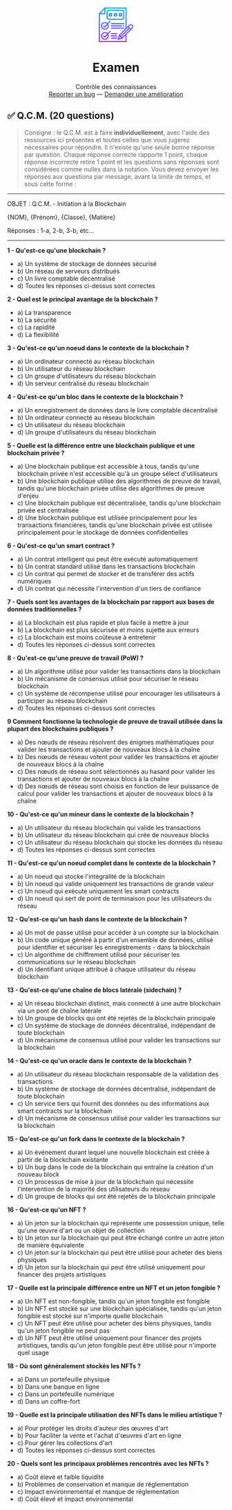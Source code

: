 <!-- LOGO -->
<br />
<div align="center">
  <a href="https://github.com/sqqyqqh/intro-blockchain/00-practice">
    <img src="01-logo.png" alt="Logo" width="80" height="80">
  </a>

<h1 align="center">Examen</h1>

  <p align="center">
    Contrôle des connaissances
    <br />
    <a href="https://github.com/sqqyqqh/intro-blockchain/issues">Reporter un bug</a>
    —
    <a href="https://github.com/sqqyqqh/intro-blockchain/issues">Demander une amélioration</a>
  </p>
</div>

## ✅ Q.C.M. (20 questions)
> Consigne : le Q.C.M. est à faire __individuellement__, avec l'aide des ressources ici présentes et toutes celles que vous jugerez nécessaires pour répondre. Il n'existe qu'une seule bonne réponse par question. Chaque réponse correcte rapporte 1 point, chaque réponse incorrecte retire 1 point et les questions sans réponses sont considérées comme nulles dans la notation. Vous devez envoyer les réponses aux questions par message, avant la limite de temps, et sous cette forme :

---
OBJET : Q.C.M. - Initiation à la Blockchain

{NOM}, {Prénom}, {Classe}, {Matière}

Réponses : 1-a, 2-b, 3-b, etc...

---

__1 - Qu'est-ce qu'une blockchain ?__
- a) Un système de stockage de données sécurisé
- b) Un réseau de serveurs distribués
- c) Un livre comptable décentralisé
- d) Toutes les réponses ci-dessus sont correctes

__2 - Quel est le principal avantage de la blockchain ?__
- a) La transparence
- b) La sécurité
- c) La rapidité
- d) La flexibilité

__3 - Qu'est-ce qu'un noeud dans le contexte de la blockchain ?__
- a) Un ordinateur connecté au réseau blockchain
- b) Un utilisateur du réseau blockchain
- c) Un groupe d'utilisateurs du réseau blockchain
- d) Un serveur centralisé du réseau blockchain

__4 - Qu'est-ce qu'un bloc dans le contexte de la blockchain ?__
- a) Un enregistrement de données dans le livre comptable décentralisé
- b) Un ordinateur connecté au réseau blockchain
- c) Un utilisateur du réseau blockchain
- d) Un groupe d'utilisateurs du réseau blockchain

__5 - Quelle est la différence entre une blockchain publique et une blockchain privée ?__
- a) Une blockchain publique est accessible à tous, tandis qu'une blockchain privée n'est accessible qu'à un groupe sélect d'utilisateurs
- b) Une blockchain publique utilise des algorithmes de preuve de travail, tandis qu'une blockchain privée utilise des algorithmes de preuve d'enjeu
- c) Une blockchain publique est décentralisée, tandis qu'une blockchain privée est centralisée
- d) Une blockchain publique est utilisée principalement pour les transactions financières, tandis qu'une blockchain privée est utilisée principalement pour le stockage de données confidentielles

__6 - Qu'est-ce qu'un smart contract ?__
- a) Un contrat intelligent qui peut être exécuté automatiquement
- b) Un contrat standard utilisé dans les transactions blockchain
- c) Un contrat qui permet de stocker et de transférer des actifs numériques
- d) Un contrat qui nécessite l'intervention d'un tiers de confiance

__7 - Quels sont les avantages de la blockchain par rapport aux bases de données traditionnelles ?__
- a) La blockchain est plus rapide et plus facile à mettre à jour
- b) La blockchain est plus sécurisée et moins sujette aux erreurs
- c) La blockchain est moins coûteuse à entretenir
- d) Toutes les réponses ci-dessus sont correctes

__8 - Qu'est-ce qu'une preuve de travail (PoW) ?__
- a) Un algorithme utilisé pour valider les transactions dans la blockchain
- b) Un mécanisme de consensus utilisé pour sécuriser le réseau blockchain
- c) Un système de récompense utilisé pour encourager les utilisateurs à participer au réseau blockchain
- d) Toutes les réponses ci-dessus sont correctes

__9 Comment fonctionne la technologie de preuve de travail utilisée dans la plupart des blockchains publiques ?__
- a) Des nœuds de réseau résolvent des énigmes mathématiques pour valider les transactions et ajouter de nouveaux blocs à la chaîne
- b) Des nœuds de réseau votent pour valider les transactions et ajouter de nouveaux blocs à la chaîne
- c) Des nœuds de réseau sont sélectionnés au hasard pour valider les transactions et ajouter de nouveaux blocs à la chaîne
- d) Des nœuds de réseau sont choisis en fonction de leur puissance de calcul pour valider les transactions et ajouter de nouveaux blocs à la chaîne

__10 - Qu'est-ce qu'un mineur dans le contexte de la blockchain ?__
- a) Un utilisateur du réseau blockchain qui valide les transactions
- b) Un utilisateur du réseau blockchain qui crée de nouveaux blocks
- c) Un utilisateur du réseau blockchain qui stocke les données du réseau
- d) Toutes les réponses ci-dessus sont correctes

__11 - Qu'est-ce qu'un noeud complet dans le contexte de la blockchain ?__
- a) Un noeud qui stocke l'intégralité de la blockchain
- b) Un noeud qui valide uniquement les transactions de grande valeur
- c) Un noeud qui exécute uniquement les smart contracts
- d) Un noeud qui sert de point de terminaison pour les utilisateurs du réseau

__12 - Qu'est-ce qu'un hash dans le contexte de la blockchain ?__
- a) Un mot de passe utilisé pour accéder à un compte sur la blockchain
- b) Un code unique généré à partir d'un ensemble de données, utilisé pour identifier et sécuriser les enregistrements - dans la blockchain
- c) Un algorithme de chiffrement utilisé pour sécuriser les communications sur le réseau blockchain
- d) Un identifiant unique attribué à chaque utilisateur du réseau blockchain

__13 - Qu'est-ce qu'une chaîne de blocs latérale (sidechain) ?__
- a) Un réseau blockchain distinct, mais connecté à une autre blockchain via un pont de chaîne latérale
- b) Un groupe de blocks qui ont été rejetés de la blockchain principale
- c) Un système de stockage de données décentralisé, indépendant de toute blockchain
- d) Un mécanisme de consensus utilisé pour valider les transactions sur la blockchain

__14 - Qu'est-ce qu'un oracle dans le contexte de la blockchain ?__
- a) Un utilisateur du réseau blockchain responsable de la validation des transactions
- b) Un système de stockage de données décentralisé, indépendant de toute blockchain
- c) Un service tiers qui fournit des données ou des informations aux smart contracts sur la blockchain
- d) Un mécanisme de consensus utilisé pour valider les transactions sur la blockchain

__15 - Qu'est-ce qu'un fork dans le contexte de la blockchain ?__
- a) Un événement durant lequel une nouvelle blockchain est créée à partir de la blockchain existante
- b) Un bug dans le code de la blockchain qui entraîne la création d'un nouveau block
- c) Un processus de mise à jour de la blockchain qui nécessite l'intervention de la majorité des utilisateurs du réseau
- d) Un groupe de blocks qui ont été rejetés de la blockchain principale

__16 - Qu'est-ce qu'un NFT ?__
- a) Un jeton sur la blockchain qui représente une possession unique, telle qu'une œuvre d'art ou un objet de collection
- b) Un jeton sur la blockchain qui peut être échangé contre un autre jeton de manière équivalente
- c) Un jeton sur la blockchain qui peut être utilisé pour acheter des biens physiques
- d) Un jeton sur la blockchain qui peut être utilisé uniquement pour financer des projets artistiques

__17 - Quelle est la principale différence entre un NFT et un jeton fongible ?__
- a) Un NFT est non-fongible, tandis qu'un jeton fongible est fongible
- b) Un NFT est stocké sur une blockchain spécialisée, tandis qu'un jeton fongible est stocké sur n'importe quelle blockchain
- c) Un NFT peut être utilisé pour acheter des biens physiques, tandis qu'un jeton fongible ne peut pas
- d) Un NFT peut être utilisé uniquement pour financer des projets artistiques, tandis qu'un jeton fongible peut être utilisé pour n'importe quel usage

__18 - Où sont généralement stockés les NFTs ?__
- a) Dans un portefeuille physique
- b) Dans une banque en ligne
- c) Dans un portefeuille numérique
- d) Dans un coffre-fort

__19 - Quelle est la principale utilisation des NFTs dans le milieu artistique ?__
- a) Pour protéger les droits d'auteur des œuvres d'art
- b) Pour faciliter la vente et l'achat d'œuvres d'art en ligne
- c) Pour gérer les collections d'art
- d) Toutes les réponses ci-dessus sont correctes

__20 - Quels sont les principaux problèmes rencontrés avec les NFTs ?__
- a) Coût élevé et faible liquidité
- b) Problèmes de conservation et manque de réglementation
- c) Impact environnemental et manque de réglementation
- d) Coût élevé et impact environnemental



